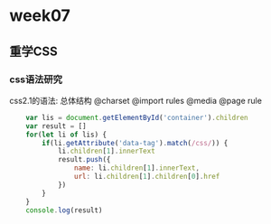 # week07

## 重学CSS

### css语法研究

css2.1的语法:
总体结构
    @charset
    @import
    rules
        @media
        @page
        rule

```js
    var lis = document.getElementById('container').children
    var result = []
    for(let li of lis) {
        if(li.getAttribute('data-tag').match(/css/)) {
            li.children[1].innerText
            result.push({
                name: li.children[1].innerText,
                url: li.children[1].children[0].href
            })
        }
    }
    console.log(result)
```

